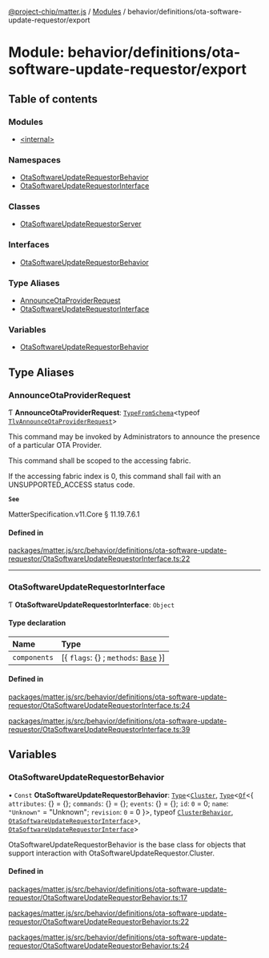 [@project-chip/matter.js](../README.md) / [Modules](../modules.md) / behavior/definitions/ota-software-update-requestor/export

# Module: behavior/definitions/ota-software-update-requestor/export

## Table of contents

### Modules

- [\<internal\>](behavior_definitions_ota_software_update_requestor_export._internal_.md)

### Namespaces

- [OtaSoftwareUpdateRequestorBehavior](behavior_definitions_ota_software_update_requestor_export.OtaSoftwareUpdateRequestorBehavior.md)
- [OtaSoftwareUpdateRequestorInterface](behavior_definitions_ota_software_update_requestor_export.OtaSoftwareUpdateRequestorInterface.md)

### Classes

- [OtaSoftwareUpdateRequestorServer](../classes/behavior_definitions_ota_software_update_requestor_export.OtaSoftwareUpdateRequestorServer.md)

### Interfaces

- [OtaSoftwareUpdateRequestorBehavior](../interfaces/behavior_definitions_ota_software_update_requestor_export.OtaSoftwareUpdateRequestorBehavior-1.md)

### Type Aliases

- [AnnounceOtaProviderRequest](behavior_definitions_ota_software_update_requestor_export.md#announceotaproviderrequest)
- [OtaSoftwareUpdateRequestorInterface](behavior_definitions_ota_software_update_requestor_export.md#otasoftwareupdaterequestorinterface)

### Variables

- [OtaSoftwareUpdateRequestorBehavior](behavior_definitions_ota_software_update_requestor_export.md#otasoftwareupdaterequestorbehavior)

## Type Aliases

### AnnounceOtaProviderRequest

Ƭ **AnnounceOtaProviderRequest**: [`TypeFromSchema`](tlv_export.md#typefromschema)\<typeof [`TlvAnnounceOtaProviderRequest`](cluster_export.OtaSoftwareUpdateRequestor.md#tlvannounceotaproviderrequest)\>

This command may be invoked by Administrators to announce the presence of a particular OTA Provider.

This command shall be scoped to the accessing fabric.

If the accessing fabric index is 0, this command shall fail with an UNSUPPORTED_ACCESS status code.

**`See`**

MatterSpecification.v11.Core § 11.19.7.6.1

#### Defined in

[packages/matter.js/src/behavior/definitions/ota-software-update-requestor/OtaSoftwareUpdateRequestorInterface.ts:22](https://github.com/project-chip/matter.js/blob/558e12c94a201592c28c7bc0743705360b3e5ca6/packages/matter.js/src/behavior/definitions/ota-software-update-requestor/OtaSoftwareUpdateRequestorInterface.ts#L22)

___

### OtaSoftwareUpdateRequestorInterface

Ƭ **OtaSoftwareUpdateRequestorInterface**: `Object`

#### Type declaration

| Name | Type |
| :------ | :------ |
| `components` | [\{ `flags`: {} ; `methods`: [`Base`](../interfaces/behavior_definitions_ota_software_update_requestor_export.OtaSoftwareUpdateRequestorInterface.Base.md)  }] |

#### Defined in

[packages/matter.js/src/behavior/definitions/ota-software-update-requestor/OtaSoftwareUpdateRequestorInterface.ts:24](https://github.com/project-chip/matter.js/blob/558e12c94a201592c28c7bc0743705360b3e5ca6/packages/matter.js/src/behavior/definitions/ota-software-update-requestor/OtaSoftwareUpdateRequestorInterface.ts#L24)

[packages/matter.js/src/behavior/definitions/ota-software-update-requestor/OtaSoftwareUpdateRequestorInterface.ts:39](https://github.com/project-chip/matter.js/blob/558e12c94a201592c28c7bc0743705360b3e5ca6/packages/matter.js/src/behavior/definitions/ota-software-update-requestor/OtaSoftwareUpdateRequestorInterface.ts#L39)

## Variables

### OtaSoftwareUpdateRequestorBehavior

• `Const` **OtaSoftwareUpdateRequestorBehavior**: [`Type`](../interfaces/behavior_cluster_export.ClusterBehavior.Type.md)\<[`Cluster`](../interfaces/cluster_export.OtaSoftwareUpdateRequestor.Cluster.md), [`Type`](../interfaces/behavior_cluster_export.ClusterBehavior.Type.md)\<[`Of`](../interfaces/cluster_export.ClusterType.Of.md)\<\{ `attributes`: {} = \{}; `commands`: {} = \{}; `events`: {} = \{}; `id`: ``0`` = 0; `name`: ``"Unknown"`` = "Unknown"; `revision`: ``0`` = 0 }\>, typeof [`ClusterBehavior`](behavior_cluster_export.ClusterBehavior.md), [`OtaSoftwareUpdateRequestorInterface`](behavior_definitions_ota_software_update_requestor_export.md#otasoftwareupdaterequestorinterface)\>, [`OtaSoftwareUpdateRequestorInterface`](behavior_definitions_ota_software_update_requestor_export.md#otasoftwareupdaterequestorinterface)\>

OtaSoftwareUpdateRequestorBehavior is the base class for objects that support interaction with OtaSoftwareUpdateRequestor.Cluster.

#### Defined in

[packages/matter.js/src/behavior/definitions/ota-software-update-requestor/OtaSoftwareUpdateRequestorBehavior.ts:17](https://github.com/project-chip/matter.js/blob/558e12c94a201592c28c7bc0743705360b3e5ca6/packages/matter.js/src/behavior/definitions/ota-software-update-requestor/OtaSoftwareUpdateRequestorBehavior.ts#L17)

[packages/matter.js/src/behavior/definitions/ota-software-update-requestor/OtaSoftwareUpdateRequestorBehavior.ts:22](https://github.com/project-chip/matter.js/blob/558e12c94a201592c28c7bc0743705360b3e5ca6/packages/matter.js/src/behavior/definitions/ota-software-update-requestor/OtaSoftwareUpdateRequestorBehavior.ts#L22)

[packages/matter.js/src/behavior/definitions/ota-software-update-requestor/OtaSoftwareUpdateRequestorBehavior.ts:24](https://github.com/project-chip/matter.js/blob/558e12c94a201592c28c7bc0743705360b3e5ca6/packages/matter.js/src/behavior/definitions/ota-software-update-requestor/OtaSoftwareUpdateRequestorBehavior.ts#L24)
